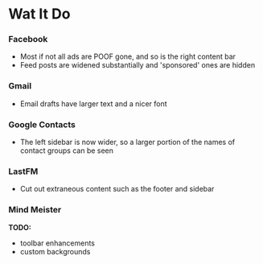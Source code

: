 # Wat It Do

### Facebook
- Most if not all ads are POOF gone, and so is the right content bar
- Feed posts are widened substantially and 'sponsored' ones are hidden

### Gmail

- Email drafts have larger text and a nicer font

### Google Contacts

- The left sidebar is now wider, so a larger portion of the names of contact groups can be seen

### LastFM
- Cut out extraneous content such as the footer and sidebar

### Mind Meister
**TODO:**

- toolbar enhancements
- custom backgrounds